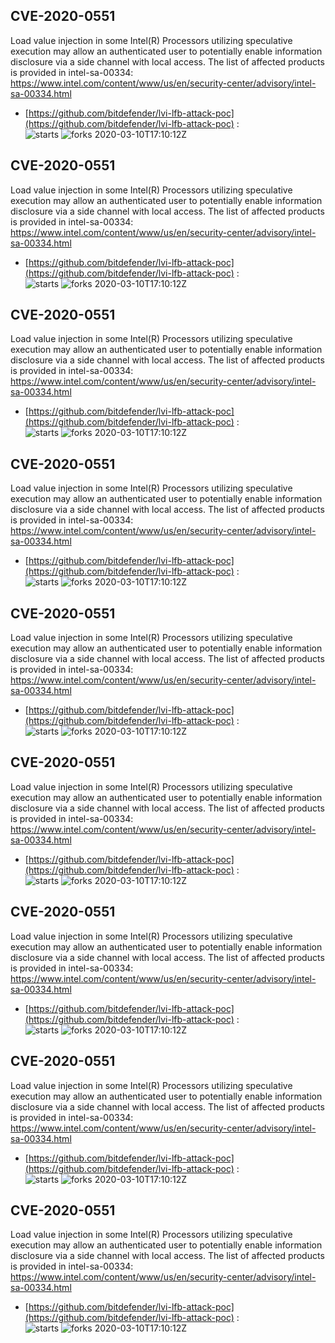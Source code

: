 ## CVE-2020-0551
 Load value injection in some Intel(R) Processors utilizing speculative execution may allow an authenticated user to potentially enable information disclosure via a side channel with local access. The list of affected products is provided in intel-sa-00334: https://www.intel.com/content/www/us/en/security-center/advisory/intel-sa-00334.html

- [https://github.com/bitdefender/lvi-lfb-attack-poc](https://github.com/bitdefender/lvi-lfb-attack-poc) :  
![starts](https://img.shields.io/github/stars/bitdefender/lvi-lfb-attack-poc.svg) 
![forks](https://img.shields.io/github/forks/bitdefender/lvi-lfb-attack-poc.svg) 
2020-03-10T17:10:12Z

## CVE-2020-0551
 Load value injection in some Intel(R) Processors utilizing speculative execution may allow an authenticated user to potentially enable information disclosure via a side channel with local access. The list of affected products is provided in intel-sa-00334: https://www.intel.com/content/www/us/en/security-center/advisory/intel-sa-00334.html

- [https://github.com/bitdefender/lvi-lfb-attack-poc](https://github.com/bitdefender/lvi-lfb-attack-poc) :  
![starts](https://img.shields.io/github/stars/bitdefender/lvi-lfb-attack-poc.svg) 
![forks](https://img.shields.io/github/forks/bitdefender/lvi-lfb-attack-poc.svg) 
2020-03-10T17:10:12Z

## CVE-2020-0551
 Load value injection in some Intel(R) Processors utilizing speculative execution may allow an authenticated user to potentially enable information disclosure via a side channel with local access. The list of affected products is provided in intel-sa-00334: https://www.intel.com/content/www/us/en/security-center/advisory/intel-sa-00334.html

- [https://github.com/bitdefender/lvi-lfb-attack-poc](https://github.com/bitdefender/lvi-lfb-attack-poc) :  
![starts](https://img.shields.io/github/stars/bitdefender/lvi-lfb-attack-poc.svg) 
![forks](https://img.shields.io/github/forks/bitdefender/lvi-lfb-attack-poc.svg) 
2020-03-10T17:10:12Z

## CVE-2020-0551
 Load value injection in some Intel(R) Processors utilizing speculative execution may allow an authenticated user to potentially enable information disclosure via a side channel with local access. The list of affected products is provided in intel-sa-00334: https://www.intel.com/content/www/us/en/security-center/advisory/intel-sa-00334.html

- [https://github.com/bitdefender/lvi-lfb-attack-poc](https://github.com/bitdefender/lvi-lfb-attack-poc) :  
![starts](https://img.shields.io/github/stars/bitdefender/lvi-lfb-attack-poc.svg) 
![forks](https://img.shields.io/github/forks/bitdefender/lvi-lfb-attack-poc.svg) 
2020-03-10T17:10:12Z

## CVE-2020-0551
 Load value injection in some Intel(R) Processors utilizing speculative execution may allow an authenticated user to potentially enable information disclosure via a side channel with local access. The list of affected products is provided in intel-sa-00334: https://www.intel.com/content/www/us/en/security-center/advisory/intel-sa-00334.html

- [https://github.com/bitdefender/lvi-lfb-attack-poc](https://github.com/bitdefender/lvi-lfb-attack-poc) :  
![starts](https://img.shields.io/github/stars/bitdefender/lvi-lfb-attack-poc.svg) 
![forks](https://img.shields.io/github/forks/bitdefender/lvi-lfb-attack-poc.svg) 
2020-03-10T17:10:12Z

## CVE-2020-0551
 Load value injection in some Intel(R) Processors utilizing speculative execution may allow an authenticated user to potentially enable information disclosure via a side channel with local access. The list of affected products is provided in intel-sa-00334: https://www.intel.com/content/www/us/en/security-center/advisory/intel-sa-00334.html

- [https://github.com/bitdefender/lvi-lfb-attack-poc](https://github.com/bitdefender/lvi-lfb-attack-poc) :  
![starts](https://img.shields.io/github/stars/bitdefender/lvi-lfb-attack-poc.svg) 
![forks](https://img.shields.io/github/forks/bitdefender/lvi-lfb-attack-poc.svg) 
2020-03-10T17:10:12Z

## CVE-2020-0551
 Load value injection in some Intel(R) Processors utilizing speculative execution may allow an authenticated user to potentially enable information disclosure via a side channel with local access. The list of affected products is provided in intel-sa-00334: https://www.intel.com/content/www/us/en/security-center/advisory/intel-sa-00334.html

- [https://github.com/bitdefender/lvi-lfb-attack-poc](https://github.com/bitdefender/lvi-lfb-attack-poc) :  
![starts](https://img.shields.io/github/stars/bitdefender/lvi-lfb-attack-poc.svg) 
![forks](https://img.shields.io/github/forks/bitdefender/lvi-lfb-attack-poc.svg) 
2020-03-10T17:10:12Z

## CVE-2020-0551
 Load value injection in some Intel(R) Processors utilizing speculative execution may allow an authenticated user to potentially enable information disclosure via a side channel with local access. The list of affected products is provided in intel-sa-00334: https://www.intel.com/content/www/us/en/security-center/advisory/intel-sa-00334.html

- [https://github.com/bitdefender/lvi-lfb-attack-poc](https://github.com/bitdefender/lvi-lfb-attack-poc) :  
![starts](https://img.shields.io/github/stars/bitdefender/lvi-lfb-attack-poc.svg) 
![forks](https://img.shields.io/github/forks/bitdefender/lvi-lfb-attack-poc.svg) 
2020-03-10T17:10:12Z

## CVE-2020-0551
 Load value injection in some Intel(R) Processors utilizing speculative execution may allow an authenticated user to potentially enable information disclosure via a side channel with local access. The list of affected products is provided in intel-sa-00334: https://www.intel.com/content/www/us/en/security-center/advisory/intel-sa-00334.html

- [https://github.com/bitdefender/lvi-lfb-attack-poc](https://github.com/bitdefender/lvi-lfb-attack-poc) :  
![starts](https://img.shields.io/github/stars/bitdefender/lvi-lfb-attack-poc.svg) 
![forks](https://img.shields.io/github/forks/bitdefender/lvi-lfb-attack-poc.svg) 
2020-03-10T17:10:12Z

